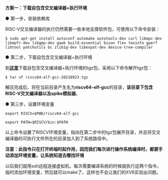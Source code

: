 **方案一：下载自包含交叉编译器+执行环境**

● 第一步，安装依赖库

RISC-V交叉编译器的执行仍然需要一些本地支撑软件包，可使用以下命令安装：

```
$ sudo apt-get install autoconf automake autotools-dev curl libmpc-dev libmpfr-dev libgmp-dev gawk build-essential bison flex texinfo gperf libtool patchutils bc zlib1g-dev libexpat-dev device-tree-compiler
```

● 第二步，下载自包含交叉编译器+执行环境

到[**这里**](https://gitee.com/hustos/pke-doc/blob/master/resources/riscv64-elf-gcc-20210923.tgz)下载自包含交叉编译器+执行环境的tgz包，采用以下命令解开tgz包：

`$ tar xf riscv64-elf-gcc-20210923.tgz`

解压完成后，将在当前目录产生名为**riscv64-elf-gcc**的目录，**该目录下包含RISC-V交叉编译器以及spike模拟器**。

● 第三步，设置环境变量
```
export RISCV=$PWD/riscv64-elf-gcc
```
```
export PATH=$RISCV/bin:$PATH
```

以上命令设置了RISCV环境变量，指向在第二步中的tgz包展开目录，并且将交叉编译器的可执行文件所在的目录加入到了系统路径中。

**注意：此指令只在打开终端时起作用，因而我们每次进行操作系统编译时，都要手动添加环境变量，让系统知道去哪找环境**

以后我们就用ssh远程连接虚拟机，每次需要编译系统的时候就执行这两个指令，临时添加环境变量，然后就可以make了。这样也不会让我们的XV6实验出问题。